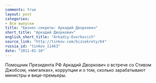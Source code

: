 ```yaml
---
comments: true
layout: post
categories:
- Все выпуски
title: "Бизнес-секреты: Аркадий Дворкович"
short_title: "Аркадий Дворкович"
english_short_title: "Arkadiy-Dvorkovich"
source_link: "http://tinkov.com/bizsekrety/64"
russia_id: "tinkov_11463"
date: "2011-01-10"
---
```

Помощник Президента РФ Аркадий Дворкович о встрече со Стивом Джобсом, «мигалках», коррупции и о том, сколько зарабатывают министры и вице-премьеры.
